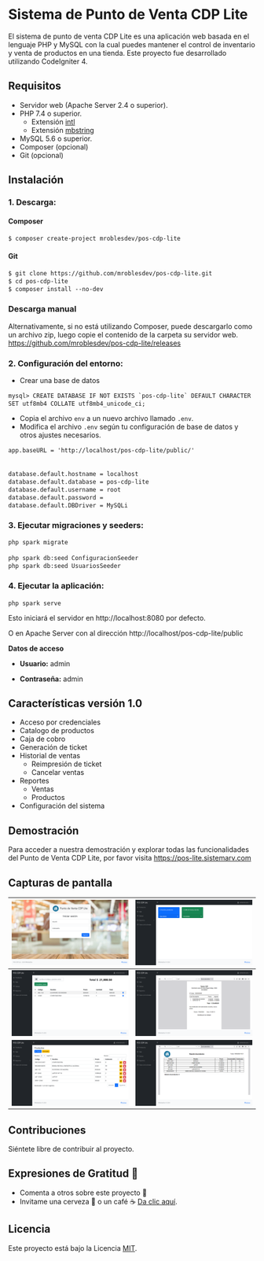 # Sistema de Punto de Venta CDP Lite

El sistema de punto de venta CDP Lite es una aplicación web basada en el lenguaje PHP y MySQL con la cual puedes mantener el control de inventario y venta de productos en una tienda. Este proyecto fue desarrollado utilizando CodeIgniter 4.

## Requisitos

- Servidor web (Apache Server 2.4 o superior).
- PHP 7.4 o superior.
  - Extensión [intl](http://php.net/manual/en/intl.requirements.php)
  - Extensión [mbstring](http://php.net/manual/en/mbstring.installation.php)
- MySQL 5.6 o superior.
- Composer (opcional)
- Git (opcional)

## Instalación
### 1. Descarga:

#### Composer

```sh-session
$ composer create-project mroblesdev/pos-cdp-lite
```

#### Git

```sh-session
$ git clone https://github.com/mroblesdev/pos-cdp-lite.git
$ cd pos-cdp-lite
$ composer install --no-dev
```

### Descarga manual

Alternativamente, si no está utilizando Composer, puede descargarlo como un archivo zip, luego copie el contenido de la carpeta su servidor web. https://github.com/mroblesdev/pos-cdp-lite/releases

### 2. Configuración del entorno:

- Crear una base de datos

```
mysql> CREATE DATABASE IF NOT EXISTS `pos-cdp-lite` DEFAULT CHARACTER SET utf8mb4 COLLATE utf8mb4_unicode_ci;
```

- Copia el archivo `env` a un nuevo archivo llamado `.env`.
- Modifica el archivo `.env` según tu configuración de base de datos y otros ajustes necesarios.

```
app.baseURL = 'http://localhost/pos-cdp-lite/public/'


database.default.hostname = localhost
database.default.database = pos-cdp-lite
database.default.username = root
database.default.password = 
database.default.DBDriver = MySQLi
```

### 3. Ejecutar migraciones y seeders:
```
php spark migrate

php spark db:seed ConfiguracionSeeder
php spark db:seed UsuariosSeeder
```

### 4. Ejecutar la aplicación:
```
php spark serve
``` 

Esto iniciará el servidor en http://localhost:8080 por defecto.

O en Apache Server con al dirección http://localhost/pos-cdp-lite/public

**Datos de acceso**

- **Usuario:** admin

- **Contraseña:** admin

## Características versión 1.0

- Acceso por credenciales
- Catalogo de productos
- Caja de cobro
- Generación de ticket
- Historial de ventas
  - Reimpresión de ticket
  - Cancelar ventas
- Reportes
  - Ventas
  - Productos
- Configuración del sistema

## Demostración

Para acceder a nuestra demostración y explorar todas las funcionalidades del Punto de Venta CDP Lite, por favor visita https://pos-lite.sistemarv.com


## Capturas de pantalla

| ![Inicio de sesión](public/images/capturas/1-Login.png)  |  ![Dashboard](public/images/capturas/2-Dasdboard.png)
| --- | --- |
| ![Caja](public/images/capturas/3-Caja.png)  |  ![Ticket](public/images/capturas/4-Ticket.png)
| ![Propuctos](public/images/capturas/5-Productos.png)  |  ![Reporte](public/images/capturas/6-Reporte.png)

## Contribuciones

Siéntete libre de contribuir al proyecto.

## Expresiones de Gratitud 🎁

- Comenta a otros sobre este proyecto 📢
- Invitame una cerveza 🍺 o un café ☕ [Da clic aquí](https://www.paypal.com/paypalme/markorobles?locale.x=es_XC.).

## Licencia

Este proyecto está bajo la Licencia [MIT](LICENSE).
